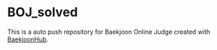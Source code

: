 # BOJ_solved
This is a auto push repository for Baekjoon Online Judge created with [BaekjoonHub](https://github.com/BaekjoonHub/BaekjoonHub).
